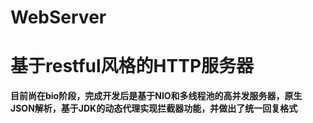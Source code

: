# WebServer
# 基于restful风格的HTTP服务器
**目前尚在bio阶段，完成开发后是基于NIO和多线程池的高并发服务器，原生JSON解析，基于JDK的动态代理实现拦截器功能，并做出了统一回复格式**
